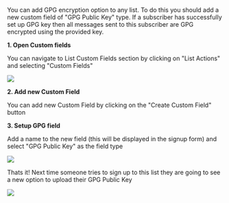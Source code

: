 You can add GPG encryption option to any list. To do this you should add a new custom field of "GPG Public Key" type. If a subscriber has successfully set up GPG key then all messages sent to this subscriber are GPG encrypted using the provided key.

**1. Open Custom fields**

You can navigate to List Custom Fields section by clicking on "List Actions" and selecting "Custom Fields"

![](https://cldup.com/ALKqNSDRRV.png)

**2. Add new Custom Field**

You can add new Custom Field by clicking on the "Create Custom Field" button

**3. Setup GPG field**

Add a name to the new field (this will be displayed in the signup form) and select "GPG Public Key" as the field type

![](https://cldup.com/qDEMyzcUc9.png)

Thats it! Next time someone tries to sign up to this list they are going to see a new option to upload their GPG Public Key

![](https://cldup.com/WYBo0rYRav.png)